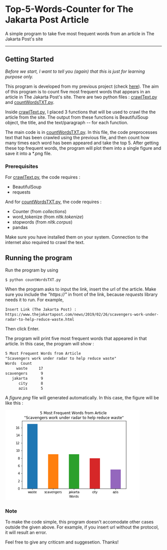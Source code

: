 # Top-5-Words-Counter for The Jakarta Post Article

A simple program to take five most frequent words from an article in The Jakarta Post's site

--------------

## Getting Started

*Before we start,  I want to tell you (again) that this is just for learning purpose only.*

This program is developed from my previous project (check [here](https://github.com/anggahadna/python-crawler-thejakartapost)). The aim of this program is to count five most frequent words that appears in an article in The Jakarta Post's site. There are two python files : [crawlText.py](https://github.com/anggahadna/top5-words-jakartapost/blob/master/crawlText.py) and [countWordsTXT.py](https://github.com/anggahadna/top5-words-jakartapost/blob/master/countWordsTXT.py).

Inside [crawlText.py](https://github.com/anggahadna/top5-words-jakartapost/blob/master/crawlText.py), I placed 3 functions that will be used to crawl the the article from the site. The output from these functions is BeautifulSoup object, the title, and the text/paragraph -- for each function.

The main code is in [countWordsTXT.py](https://github.com/anggahadna/top5-words-jakartapost/blob/master/countWordsTXT.py). In this file, the code preprocesses text that has been crawled using the previous file, and then count how many times each word has been appeared and take the top 5. After getting these top frequent words, the program will plot them into a single figure and save it into a *.png file.

### Prerequisites

For [crawlText.py](https://github.com/anggahadna/top5-words-jakartapost/blob/master/crawlText.py), the code requires :
* BeautifulSoup
* requests

And for [countWordsTXT.py](https://github.com/anggahadna/top5-words-jakartapost/blob/master/countWordsTXT.py), the code requires :
* Counter (from *collections*)
* word_tokenize (from *nltk.tokenize*)
* stopwords (from *nltk.corpus*)
* pandas

Make sure you have installed them on your system. Connection to the internet also required to crawl the text.

## Running the program

Run the program by using

```shell
$ python countWordsTXT.py
```

When the program asks to input the link, insert the url of the article. Make sure you include the *"https://"* in front of the link, because *requests* library needs it to run. For example, 

```shell
Insert Link (The Jakarta Post) : https://www.thejakartapost.com/news/2019/02/26/scavengers-work-under-radar-to-help-reduce-waste.html
```
Then click Enter.

The program will print five most frequent words that appeared in that article. In this case, the program will show :

```
5 Most Frequent Words from Article 
"Scavengers work under radar to help reduce waste"
Words  Count
     waste     17
scavengers      9
   jakarta      9
      city      8
      azis      5
```

A *figure.png* file will generated automatically. In this case, the figure will be like this :

![alt text](https://github.com/anggahadna/top5-words-jakartapost/blob/master/figure.png "Figure")

### Note

To make the code simple, this program doesn't accomodate other cases outside the given above. For example, if you insert url without the protocol, it will result an error.

Feel free to give any criticsm and suggesetion. Thanks!